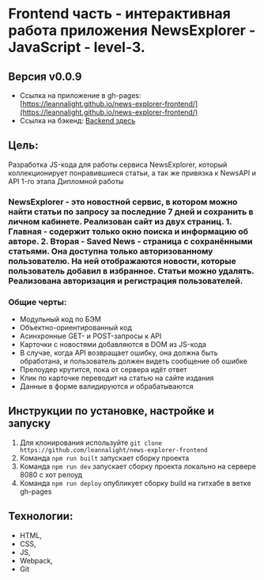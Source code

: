 # Frontend часть - интерактивная работа приложения NewsExplorer - JavaScript - level-3.
## Версия v0.0.9

- Ссылка на приложение в gh-pages: [https://leannalight.github.io/news-explorer-frontend/](https://leannalight.github.io/news-explorer-frontend/)
- Ссылка на бэкенд: [Backend здесь](https://github.com/leannalight/news-explorer-api/)

## Цель:
Разработка JS-кода для работы сервиса NewsExplorer, который коллекционирует понравившиеся статьи, а так же привязка к NewsAPI и API 1-го этапа Дипломной работы

### NewsExplorer - это новостной сервис, в котором можно найти статьи по запросу за последние 7 дней и сохранить в личном кабинете. Реализован сайт из двух страниц. 1. Главная - содержит только окно поиска и информацию об авторе. 2. Вторая - Saved News - cтраница с сохранёнными статьями. Она доступна только авторизованному пользователю. На ней отображаются новости, которые пользователь добавил в избранное. Статьи можно удалять. Реализована авторизация и регистрация пользователей.

### Общие черты:
- Модульный код по БЭМ
- Объектно-ориентированный код
- Асинхронные GET- и POST-запросы к API
- Карточки с новостями добавляются в DOM из JS-кода
- В случае, когда API возвращает ошибку, она должна быть обработана, и пользователь должен видеть сообщение об ошибке
- Прелоудер крутится, пока от сервера идёт ответ
- Клик по карточке переводит на статью на сайте издания
- Данные в форме валидируются и обрабатываются

## Инструкции по установке, настройке и запуску
1. Для клонирования используйте ```git clone https://github.com/leannalight/news-explorer-frontend```
2. Команда ```npm run built``` запускает сборку проекта
3. Команда ```npm run dev``` запускает сборку проекта локально на сервере 8080 с хот релоуд
4. Команда ```npm run deploy``` опубликует сборку build на гитхабе в ветке gh-pages

## Технологии:
- HTML,
- CSS,
- JS,
- Webpack,
- Git
